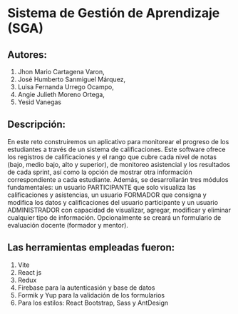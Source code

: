 # Sistema de Gestión de Aprendizaje (SGA)

## Autores:
1. Jhon Mario Cartagena Varon,
2. José Humberto Sanmiguel Márquez,
3. Luisa Fernanda Urrego Ocampo,
4. Angie Julieth Moreno Ortega,
5. Yesid Vanegas

## Descripción:
En este reto construiremos un aplicativo para monitorear el progreso de los estudiantes a través de un sistema de calificaciones. Este software ofrece los registros de calificaciones y el rango que cubre cada nivel de notas (bajo, medio bajo, alto y superior), de monitoreo asistencial y los resultados de cada sprint, así como la opción de mostrar otra información correspondiente a cada estudiante. Además, se desarrollarán tres módulos fundamentales: un usuario PARTICIPANTE que solo visualiza las calificaciones y asistencias, un usuario FORMADOR que consigna y modifica los datos y calificaciones del usuario participante y un usuario ADMINISTRADOR con capacidad de visualizar, agregar, modificar y eliminar cualquier tipo de información. Opcionalmente se creará un formulario de evaluación docente (formador y mentor).

## Las herramientas empleadas fueron:
1. Vite
2. React js
3. Redux
4. Firebase para la autenticasión y base de datos
5. Formik y Yup para la validación de los formularios 
6. Para los estilos: React Bootstrap, Sass y AntDesign
